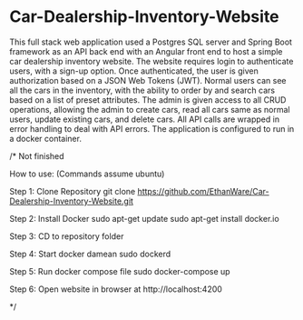 # Car-Dealership-Inventory-Website
This full stack web application used a Postgres SQL server and Spring Boot framework as an API back end with an Angular front end to host a simple car dealership inventory website. The website requires login to authenticate users, with a sign-up option. Once authenticated, the user is given authorization based on a JSON Web Tokens (JWT). Normal users can see all the cars in the inventory, with the ability to order by and search cars based on a list of preset attributes. The admin is given access to all CRUD operations, allowing the admin to create cars, read all cars same as normal users, update existing cars, and delete cars. All API calls are wrapped in error handling to deal with API errors. The application is configured to run in a docker container.

/* Not finished

How to use: (Commands assume ubuntu)

Step 1: Clone Repository
	git clone https://github.com/EthanWare/Car-Dealership-Inventory-Website.git

Step 2: Install Docker
	sudo apt-get update
	sudo apt-get install docker.io

Step 3: CD to repository folder

Step 4: Start docker damean
	sudo dockerd

Step 5: Run docker compose file
	sudo docker-compose up

Step 6: Open website in browser at http://localhost:4200

*/
